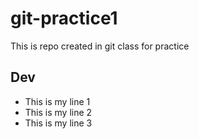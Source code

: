 # git-practice1
This is repo created in git class for practice 

## Dev
- This is my line 1
- This is my line 2
- This is my line 3
